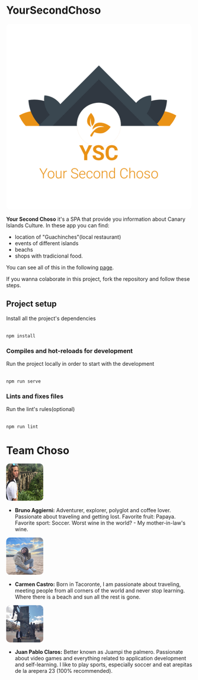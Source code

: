 # YourSecondChoso
<img src="./src/assets/logo_transparent.png" title="Logo YourSecondChoso" alt="YourSecondChoso" style="height: 500px; width:500px; border-radius: 10px; margin: auto;"/>

  **Your Second Choso** it's a SPA that provide you information about Canary Islands Culture. In these app you can find:
- location of "Guachinches"(local restaurant)
- events of different islands
- beachs
- shops with tradicional food.

You can see all of this in the following [page](https://landingysc.netlify.app/).

If you wanna colaborate in this project, fork the repository and follow these steps.

##  Project setup
Install all the project's dependencies
```

npm install

```
###  Compiles and hot-reloads for development
Run the project locally in order to start with the development
```

npm run serve

``` 
###  Lints and fixes files
Run the lint's rules(optional)
```

npm run lint

```
# Team Choso
<img src="./src/assets/About/br_bruno.jpg" alt="Bruno photo" style="height: 100px; width:100px; border-radius: 10px; margin: auto;"/>

- **Bruno Aggierni:** Adventurer, explorer, polyglot and coffee lover. Passionate about traveling and getting lost. Favorite fruit: Papaya. Favorite sport: Soccer. Worst wine in the world? - My mother-in-law's wine.

<img src="./src/assets/About/ca_carmen.jpg" alt="Carmen photo" style="height: 100px; width:100px; border-radius: 10px; margin: auto;"/>

- **Carmen Castro:** Born in Tacoronte, I am passionate about traveling, meeting people from all corners of the world and never stop learning. Where there is a beach and sun all the rest is gone.

<img src="./src/assets/About/jp_juanpa.jpg" alt="Juan Pablo photo" style="height: 100px; width:100px; border-radius: 10px; margin: auto;"/>

- **Juan Pablo Claros:** Better known as Juampi the palmero. Passionate about video games and everything related to application development and self-learning. I like to play sports, especially soccer and eat arepitas de la arepera 23 (100% recommended).
